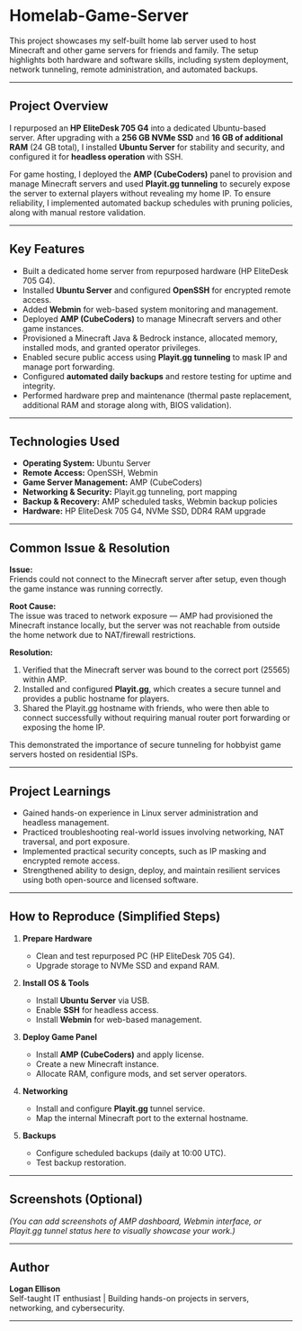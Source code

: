# Homelab-Game-Server
This project showcases my self-built home lab server used to host Minecraft and other game servers for friends and family. The setup highlights both hardware and software skills, including system deployment, network tunneling, remote administration, and automated backups.

---

## Project Overview

I repurposed an **HP EliteDesk 705 G4** into a dedicated Ubuntu-based server. After upgrading with a **256 GB NVMe SSD** and **16 GB of additional RAM** (24 GB total), I installed **Ubuntu Server** for stability and security, and configured it for **headless operation** with SSH.  

For game hosting, I deployed the **AMP (CubeCoders)** panel to provision and manage Minecraft servers and used **Playit.gg tunneling** to securely expose the server to external players without revealing my home IP. To ensure reliability, I implemented automated backup schedules with pruning policies, along with manual restore validation.

---

## Key Features

- Built a dedicated home server from repurposed hardware (HP EliteDesk 705 G4).  
- Installed **Ubuntu Server** and configured **OpenSSH** for encrypted remote access.  
- Added **Webmin** for web-based system monitoring and management.  
- Deployed **AMP (CubeCoders)** to manage Minecraft servers and other game instances.  
- Provisioned a Minecraft Java & Bedrock instance, allocated memory, installed mods, and granted operator privileges.  
- Enabled secure public access using **Playit.gg tunneling** to mask IP and manage port forwarding.  
- Configured **automated daily backups** and restore testing for uptime and integrity.  
- Performed hardware prep and maintenance (thermal paste replacement, additional RAM and storage along with, BIOS validation).  

---

## Technologies Used

- **Operating System:** Ubuntu Server  
- **Remote Access:** OpenSSH, Webmin  
- **Game Server Management:** AMP (CubeCoders)  
- **Networking & Security:** Playit.gg tunneling, port mapping  
- **Backup & Recovery:** AMP scheduled tasks, Webmin backup policies  
- **Hardware:** HP EliteDesk 705 G4, NVMe SSD, DDR4 RAM upgrade  

---

## Common Issue & Resolution

**Issue:**  
Friends could not connect to the Minecraft server after setup, even though the game instance was running correctly.  

**Root Cause:**  
The issue was traced to network exposure — AMP had provisioned the Minecraft instance locally, but the server was not reachable from outside the home network due to NAT/firewall restrictions.  

**Resolution:**  
1. Verified that the Minecraft server was bound to the correct port (25565) within AMP.  
2. Installed and configured **Playit.gg**, which creates a secure tunnel and provides a public hostname for players.  
3. Shared the Playit.gg hostname with friends, who were then able to connect successfully without requiring manual router port forwarding or exposing the home IP.  

This demonstrated the importance of secure tunneling for hobbyist game servers hosted on residential ISPs.

---

## Project Learnings

- Gained hands-on experience in Linux server administration and headless management.  
- Practiced troubleshooting real-world issues involving networking, NAT traversal, and port exposure.  
- Implemented practical security concepts, such as IP masking and encrypted remote access.  
- Strengthened ability to design, deploy, and maintain resilient services using both open-source and licensed software.  

---

## How to Reproduce (Simplified Steps)

1. **Prepare Hardware**  
   - Clean and test repurposed PC (HP EliteDesk 705 G4).  
   - Upgrade storage to NVMe SSD and expand RAM.  

2. **Install OS & Tools**  
   - Install **Ubuntu Server** via USB.  
   - Enable **SSH** for headless access.  
   - Install **Webmin** for web-based management.  

3. **Deploy Game Panel**  
   - Install **AMP (CubeCoders)** and apply license.  
   - Create a new Minecraft instance.  
   - Allocate RAM, configure mods, and set server operators.  

4. **Networking**  
   - Install and configure **Playit.gg** tunnel service.  
   - Map the internal Minecraft port to the external hostname.  

5. **Backups**  
   - Configure scheduled backups (daily at 10:00 UTC).  
   - Test backup restoration.  

---

## Screenshots (Optional)

_(You can add screenshots of AMP dashboard, Webmin interface, or Playit.gg tunnel status here to visually showcase your work.)_

---

## Author

**Logan Ellison**  
Self-taught IT enthusiast | Building hands-on projects in servers, networking, and cybersecurity.  

---
